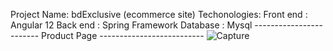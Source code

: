 Project Name: bdExclusive (ecommerce site)
Techonologies:
Front end : Angular 12
Back end  : Spring Framework
Database  : Mysql
------------------------ Product Page --------------------------
![Capture](https://user-images.githubusercontent.com/85538346/152862123-6cf578a9-e1a2-419d-a972-7eb703689f89.PNG)
